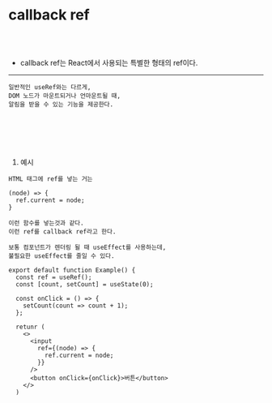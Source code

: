 # callback ref

<br />
<br />

* callback ref는 React에서 사용되는 특별한 형태의 ref이다.
---

```
일반적인 useRef와는 다르게,
DOM 노드가 마운트되거나 언마운트될 때,
알림을 받을 수 있는 기능을 제공한다.
```

<br />
<br />
<br />
<br />

1. 예시

```
HTML 태그에 ref를 넣는 거는

(node) => {
  ref.current = node;
}

이런 함수를 넣는것과 같다.
이런 ref를 callback ref라고 한다.

보통 컴포넌트가 렌더링 될 때 useEffect를 사용하는데,
불필요한 useEffect를 줄일 수 있다.
```
```tsx
export default function Example() {
  const ref = useRef();
  const [count, setCount] = useState(0);

  const onClick = () => {
    setCount(count => count + 1);
  };

  retunr (
    <>
      <input
        ref={(node) => {
          ref.current = node;
        }}
      />
      <button onClick={onClick}>버튼</button>
    </>
  )
```

